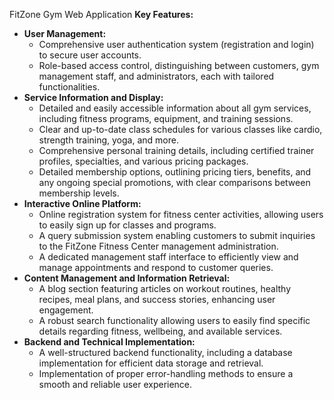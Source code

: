 FitZone Gym Web Application 
**Key Features:**

* **User Management:**
    * Comprehensive user authentication system (registration and login) to secure user accounts.
    * Role-based access control, distinguishing between customers, gym management staff, and administrators, each with tailored functionalities.
* **Service Information and Display:**
    * Detailed and easily accessible information about all gym services, including fitness programs, equipment, and training sessions.
    * Clear and up-to-date class schedules for various classes like cardio, strength training, yoga, and more.
    * Comprehensive personal training details, including certified trainer profiles, specialties, and various pricing packages.
    * Detailed membership options, outlining pricing tiers, benefits, and any ongoing special promotions, with clear comparisons between membership levels.
* **Interactive Online Platform:**
    * Online registration system for fitness center activities, allowing users to easily sign up for classes and programs.
    * A query submission system enabling customers to submit inquiries to the FitZone Fitness Center management administration.
    * A dedicated management staff interface to efficiently view and manage appointments and respond to customer queries.
* **Content Management and Information Retrieval:**
    * A blog section featuring articles on workout routines, healthy recipes, meal plans, and success stories, enhancing user engagement.
    * A robust search functionality allowing users to easily find specific details regarding fitness, wellbeing, and available services.
* **Backend and Technical Implementation:**
    * A well-structured backend functionality, including a database implementation for efficient data storage and retrieval.
    * Implementation of proper error-handling methods to ensure a smooth and reliable user experience.

